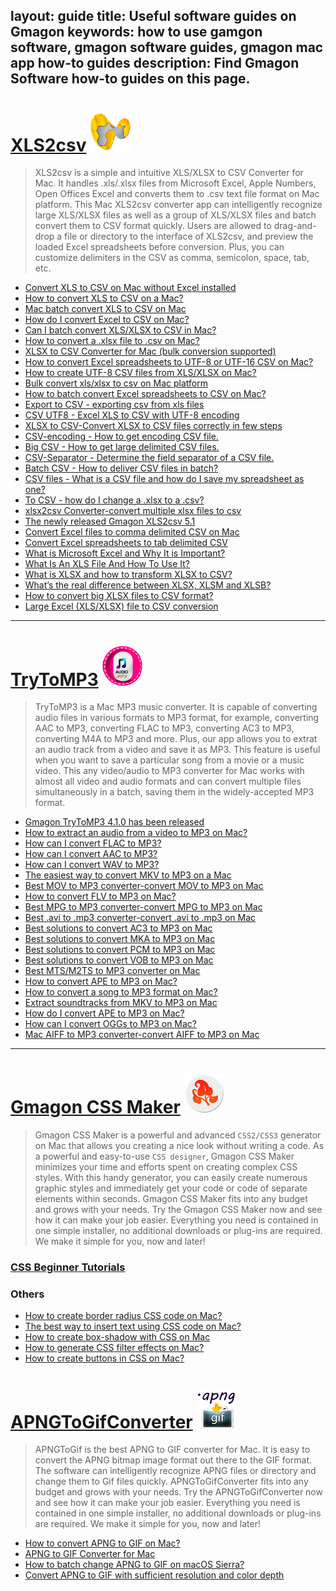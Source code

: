 layout: guide
title: Useful software guides on Gmagon
keywords: how to use gamgon software, gmagon software guides, gmagon mac app how-to guides
description: Find Gmagon Software how-to guides on this page. 
---

# [XLS2csv](../products/store/xls2csv/)  ![](../products/store/xls2csv/images/logo/logo_64x64.png)  
> XLS2csv is a simple and intuitive XLS/XLSX to CSV Converter for Mac. It handles .xls/.xlsx files from Microsoft Excel, Apple Numbers, Open Offices Excel and converts them to .csv text file format on Mac platform. This Mac XLS2csv converter app can intelligently recognize large XLS/XLSX files as well as a group of XLS/XLSX files and batch convert them to CSV format quickly. Users are allowed to drag-and-drop a file or directory to the interface of XLS2csv, and preview the loaded Excel spreadsheets before conversion. Plus, you can customize delimiters in the CSV as comma, semicolon, space, tab, etc.

- [Convert XLS to CSV on Mac without Excel installed ](./convert-xls-on-mac-without-excel.html)
- [How to convert XLS to CSV on a Mac? ](./convert-xls-to-csv-on-mac.html)
- [Mac batch convert XLS to CSV on Mac](./mac-batch-convert-xls-to-csv.html)
- [How do I convert Excel to CSV on Mac?](./how-do-i-convert-excel-to-csv-mac.html)
- [Can I batch convert XLS/XLSX to CSV in Mac?](can-i-batch-convert-xls-to-csv-mac.html)
- [How to convert a .xlsx file to .csv on Mac?](./how-to-convert-a-xlsx-file-to-csv-on-mac.html)
- [XLSX to CSV Converter for Mac (bulk conversion supported)](./xlsx-to-csv-converter-for-mac.html)
- [How to convert Excel spreadsheets to UTF-8 or UTF-16 CSV on Mac?](./how-to-convert-excel-to-utf-8-or-16-csv-mac.html)
- [How to create UTF-8 CSV files from XLS/XLSX on Mac?](./how-to-create-utf-8-csv-from-xls-mac.html)
- [Bulk convert xls/xlsx to csv on Mac platform](./bulk-convert-xls-to-csv-mac.html)
- [How to batch convert Excel spreadsheets to CSV on Mac?](./how-to-batch-convert-excel-spreadsheets-to-csv-mac.html)
- [Export to CSV - exporting csv from xls files](./xls2csv/export-to-csv-from-xls.html)
- [CSV UTF8 - Excel XLS to CSV with UTF-8 encoding ](./xls2csv/csv-utf8.html)
- [XLSX to CSV-Convert XLSX to CSV files correctly in few steps ](./xls2csv/xlsx-to-csv.html)
- [CSV-encoding - How to get encoding CSV file.](./xls2csv/csv-encoding.html)
- [Big CSV - How to get large delimited CSV files.](./xls2csv/big-csv.html)
- [CSV-Separator - Determine the field separator of a CSV file.](./xls2csv/csv-separator.html)
- [Batch CSV - How to deliver CSV files in batch?](./xls2csv/batch-csv.html)
- [CSV files - What is a CSV file and how do I save my spreadsheet as one?](./xls2csv/csv-file.html)
- [To CSV - how do I change a .xlsx to a .csv?](./xls2csv/change-xlsx-to-csv.html)
- [xlsx2csv Converter-convert multiple xlsx files to csv](./xls2csv/xlsx-2-csv-converter.html)
- [The newly released Gmagon XLS2csv 5.1](./xls2csv/newly-released-xls2csv-v5.1.html)
- [Convert Excel files to comma delimited CSV on Mac](./xls2csv/convert-excel-files-to-comma-csv.html)
- [Convert Excel spreadsheets to tab delimited CSV](./xls2csv/convert-excel-to-tab-delimited-csv.html)
- [What is Microsoft Excel and Why It is Important?](./xls2csv/excel.html)
- [What Is An XLS File And How To Use It?](./xls2csv/xls.html)
- [What is XLSX and how to transform XLSX to CSV?](./xls2csv/what-is-xlsx.html)
- [What’s the real difference between XLSX, XLSM and XLSB?](./xls2csv/xlsx-xlsm-xlsb.html)
- [How to convert big XLSX files to CSV format?](./xls2csv/convert-big-xlsx-to-csv.html)
- [Large Excel (XLS/XLSX) file to CSV conversion](./xls2csv/large-excel-to-csv-conversion.html)
---

# [TryToMP3](../products/store/trytomp3/)  ![](../products/store/trytomp3/images/logo/logo_64x64.png)  

> TryToMP3 is a Mac MP3 music converter. It is capable of converting audio files in various formats to MP3 format, for example, converting AAC to MP3, converting FLAC to MP3, converting AC3 to MP3, converting M4A to MP3 and more. Plus, our app allows you to extrat an audio track from a video and save it as MP3. This feature is useful when you want to save a particular song from a movie or a music video. This any video/audio to MP3 converter for Mac works with almost all video and audio formats and can convert multiple files simultaneously in a batch, saving them in the widely-accepted MP3 format.



- [Gmagon TryToMP3 4.1.0 has been released](./trytomp3/trytomp3ver4.1.0.html)
- [How to extract an audio from a video to MP3 on Mac?](./trytomp3/extract-audio-to-mp3-mac.html)
- [How can I convert FLAC to MP3?](./trytomp3/how-can-i-convert-flac-to-mp3.html)
- [How can I convert AAC to MP3?](./trytomp3/how-can-i-convert-aac-to-mp3)
- [How can I convert WAV to MP3?](./trytomp3/how-can-i-convert-wav-to-mp3.html)
- [The easiest way to convert MKV to MP3 on a Mac](./trytomp3/convert-mkv-to-mp3-mac.html)
- [Best MOV to MP3 converter-convert MOV to MP3 on Mac](./trytomp3/best-mov-to-mp3-converter.html)
- [How to convert FLV to MP3 on Mac?](./trytomp3/convert-flv-to-mp3.html)
- [Best MPG to MP3 converter-convert MPG to MP3 on Mac](./trytomp3/best-tool-to-convert-mpg-to-mp3.html)
- [Best .avi to .mp3 converter-convert .avi to .mp3 on Mac](./trytomp3/best-tool-to-convert-avi-to-mp3.html)
- [Best solutions to convert AC3 to MP3 on Mac](./trytomp3/best-tool-to-convert-ac3-to-mp3.html)
- [Best solutions to convert MKA to MP3 on Mac](./trytomp3/best-solutions-to-convert-mka-to-mp3.html)
- [Best solutions to convert PCM to MP3 on Mac](./trytomp3/best-solutions-to-convert-pcm-to-mp3.html)
- [Best solutions to convert VOB to MP3 on Mac](./trytomp3/best-solutions-to-convert-vob-to-mp3.html)
- [Best MTS/M2TS to MP3 converter on Mac](./trytomp3/best-mts-m2ts-to-mp3-converter.html)
- [How to convert APE to MP3 on Mac?](./trytomp3/convert-ape-to-mp3-on-mac.html)
- [How to convert a song to MP3 format on Mac?](./trytomp3/convert-audio-to-mp3-mac.html)
- [Extract soundtracks from MKV to MP3 on Mac](./trytomp3/extract-mkv-audio-to-mp3-mac.html)
- [How do I convert APE to MP3 on Mac?](./trytomp3/convert-ape-to-mp3-mac.html)
- [How can I convert OGGs to MP3 on Mac? ](./trytomp3/convert-ogg-to-mp3-mac.html)
- [Mac AIFF to MP3 converter-convert AIFF to MP3 on Mac ](./trytomp3/mac-aiff-to-mp3-converter.html)
---

# [Gmagon CSS Maker](../products/store/gmagon_css_maker/)  ![](../products/store/gmagon_css_maker/images/logo/logo_64x64.png)
> Gmagon CSS Maker is a powerful and advanced `CSS2/CSS3` generator on Mac that allows you creating a nice look without writing a code. As a powerful and easy-to-use `CSS designer`, Gmagon CSS Maker minimizes your time and efforts spent on creating complex CSS styles. With this handy generator, you can easily create numerous graphic styles and immediately get your code or code of separate elements within seconds. Gmagon CSS Maker fits into any budget and grows with your needs. Try the Gmagon CSS Maker now and see how it can make your job easier. Everything you need is contained in one simple installer, no additional downloads or plug-ins are required. We make it simple for you, now and later!

### [CSS Beginner Tutorials](./gmagoncssmaker/tutorial/)

### Others
- [How to create border radius CSS code on Mac? ](./create-border-radius-css-mac.html)
- [The best way to insert text using CSS code on Mac? ](./insert-text-with-css-mac.html)
- [How to create box-shadow with CSS on Mac](./create-shadow-using-css-mac.html)
- [How to generate CSS filter effects on Mac?](./generate-css-filter-effects.html)
- [How to create buttons in CSS on Mac?](./create-buttons-in-css.html)


# [APNGToGifConverter](../products/store/apngtogifconverter/)  ![](../products/store/apngtogifconverter/images/logo/logo_64x64.png)
>APNGToGif is the best APNG to GIF converter for Mac. It is easy to convert the APNG bitmap image format out there to the GIF format. The software can intelligently recognize APNG files or directory and change them to Gif files quickly. APNGToGifConverter fits into any budget and grows with your needs. Try the APNGToGifConverter now and see how it can make your job easier. Everything you need is contained in one simple installer, no additional downloads or plug-ins are required. We make it simple for you, now and later!

- [How to convert APNG to GIF on Mac? ](./apngtogif/how-to-convert-apng-to-gif-mac.html)
- [APNG to GIF Converter for Mac ](./apngtogif/apng-to-gif-converter-for-mac.html)
- [How to batch change APNG to GIF on macOS Sierra? ](./apngtogif/batch-change-apng-to-gif-sierra.html)
- [Convert APNG to GIF with sufficient resolution and color depth ](./apngtogif/convert-apng-to-gif-with-sufficient-resolution-and-color-depth.html)
